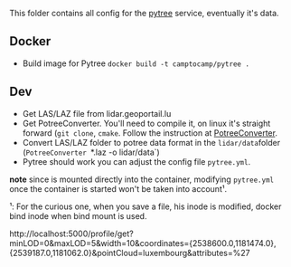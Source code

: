 This folder contains all config for the [pytree](https://github.com/sitn/pytree) service, eventually it's data.

## Docker

* Build image for Pytree `docker build -t camptocamp/pytree .`

## Dev

* Get LAS/LAZ file from lidar.geoportail.lu
* Get PotreeConverter. You'll need to compile it, on linux it's straight forward (`git clone`, `cmake`. Follow the instruction at [PotreeConverter](https://github.com/potree/PotreeConverter).
* Convert LAS/LAZ folder to potree data format in the `lidar/data`folder (`PotreeConverter `*.laz -o lidar/data`)
* Pytree should work you can adjust the config file `pytree.yml`.

**note** since is mounted directly into the container, modifying `pytree.yml` once the container is started won't be taken into account¹.



¹: For the curious one, when you save a file, his inode is modified, docker bind inode when bind mount is used.

http://localhost:5000/profile/get?minLOD=0&maxLOD=5&width=10&coordinates={2538600.0,1181474.0},{2539187.0,1181062.0}&pointCloud=luxembourg&attributes=%27
